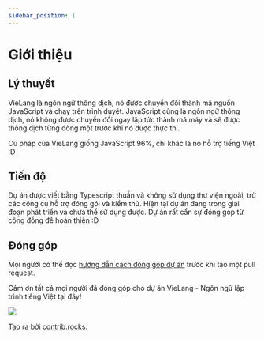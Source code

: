 ```yaml
---
sidebar_position: 1
---
```


# Giới thiệu

## Lý thuyết

VieLang là ngôn ngữ thông dịch, nó được chuyển đổi thành mã nguồn JavaScript và chạy trên trình duyệt. JavaScript cũng là ngôn ngữ thông dịch, nó không được chuyển đổi ngay lập tức thành mã máy và sẽ được thông dịch từng dòng một trước khi nó được thực thi.

Cú pháp của VieLang giống JavaScript 96%, chỉ khác là nó hỗ trợ tiếng Việt :D

## Tiến độ

Dự án được viết bằng Typescript thuần và không sử dụng thư viện ngoài, trừ các công cụ hỗ trợ đóng gói và kiểm thử. Hiện tại dự án đang trong giai đoạn phát triển và chưa thể sử dụng được. Dự án rất cần sự đóng góp từ cộng đồng để hoàn thiện :D

## Đóng góp

Mọi người có thể đọc [hướng dẫn cách đóng góp dự án](https://vietscript.org/learning/contribution-guide.html) trước khi tạo một pull request.

Cảm ơn tất cả mọi người đã đóng góp cho dự án VieLang - Ngôn ngữ lập trình tiếng Việt tại đây!

<a href="https://github.com/imrim12/vietscript/graphs/contributors">
  <img src="https://contrib.rocks/image?repo=imrim12/vietscript" />
</a>

Tạo ra bởi [contrib.rocks](https://contrib.rocks).
